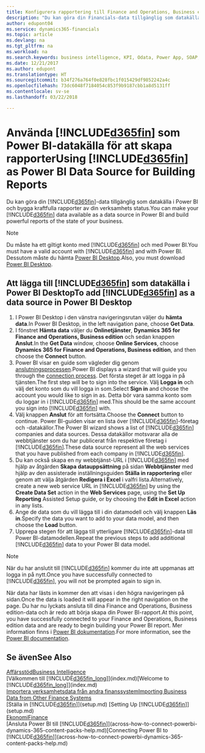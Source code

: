 ```yaml
---
title: Konfigurera rapportering till Finance and Operations, Business edition i Power BI | Microsoft Docs
description: "Du kan göra din Financials-data tillgänglig som datakälla i Power BI och bygga kraftfulla rapporter av din verksamhets status."
author: edupont04
ms.service: dynamics365-financials
ms.topic: article
ms.devlang: na
ms.tgt_pltfrm: na
ms.workload: na
ms.search.keywords: business intelligence, KPI, Odata, Power App, SOAP, analysis
ms.date: 12/21/2017
ms.author: edupont
ms.translationtype: HT
ms.sourcegitcommit: b34f276a764f0e828fbc1f015429df9852242a4c
ms.openlocfilehash: 73dc6048f7184054c853f9b9187cbb1a8d5131ff
ms.contentlocale: sv-se
ms.lasthandoff: 03/22/2018

---
```

# <a name="using-included365finincludesd365finmdmd-as-power-bi-data-source-for-building-reports"></a><span data-ttu-id="3e89d-103">Använda [!INCLUDE[d365fin](includes/d365fin_md.md)] som Power BI-datakälla för att skapa rapporter</span><span class="sxs-lookup"><span data-stu-id="3e89d-103">Using [!INCLUDE[d365fin](includes/d365fin_md.md)] as Power BI Data Source for Building Reports</span></span>
<span data-ttu-id="3e89d-104">Du kan göra din [!INCLUDE[d365fin](includes/d365fin_md.md)]-data tillgänglig som datakälla i Power BI och bygga kraftfulla rapporter av din verksamhets status.</span><span class="sxs-lookup"><span data-stu-id="3e89d-104">You can make your [!INCLUDE[d365fin](includes/d365fin_md.md)] data available as a data source in Power BI and build powerful reports of the state of your business.</span></span>  

> [!NOTE]  
> <span data-ttu-id="3e89d-105">Du måste ha ett giltigt konto med [!INCLUDE[d365fin](includes/d365fin_md.md)] och med Power BI.</span><span class="sxs-lookup"><span data-stu-id="3e89d-105">You must have a valid account with [!INCLUDE[d365fin](includes/d365fin_md.md)] and with Power BI.</span></span> <span data-ttu-id="3e89d-106">Dessutom måste du hämta [Power BI Desktop](https://powerbi.microsoft.com/en-us/desktop/).</span><span class="sxs-lookup"><span data-stu-id="3e89d-106">Also, you must download [Power BI Desktop](https://powerbi.microsoft.com/en-us/desktop/).</span></span>  

## <a name="to-add-included365finincludesd365finmdmd-as-a-data-source-in-power-bi-desktop"></a><span data-ttu-id="3e89d-107">Att lägga till [!INCLUDE[d365fin](includes/d365fin_md.md)] som datakälla i Power BI Desktop</span><span class="sxs-lookup"><span data-stu-id="3e89d-107">To add [!INCLUDE[d365fin](includes/d365fin_md.md)] as a data source in Power BI Desktop</span></span>
1. <span data-ttu-id="3e89d-108">I Power BI Desktop i den vänstra navigeringsrutan väljer du **hämta data**.</span><span class="sxs-lookup"><span data-stu-id="3e89d-108">In Power BI Desktop, in the left navigation pane, choose **Get Data**.</span></span>
2. <span data-ttu-id="3e89d-109">I fönstret **Hämta data** väljer du **Onlinetjänster**, **Dynamics 365 for Finance and Operations, Business edition** och sedan knappen **Anslut**.</span><span class="sxs-lookup"><span data-stu-id="3e89d-109">In the **Get Data** window, choose **Online Services**, choose **Dynamics 365 for Finance and Operations, Business edition**, and then choose the **Connect** button.</span></span>
3. <span data-ttu-id="3e89d-110">Power BI visar en guide som vägleder dig genom [anslutningsprocessen](across-how-to-connect-powerbi-dynamics-365-content-packs-help.md).</span><span class="sxs-lookup"><span data-stu-id="3e89d-110">Power BI displays a wizard that will guide you through the [connection process](across-how-to-connect-powerbi-dynamics-365-content-packs-help.md).</span></span> <span data-ttu-id="3e89d-111">Det första steget är att logga in på tjänsten.</span><span class="sxs-lookup"><span data-stu-id="3e89d-111">The first step will be to sign into the service.</span></span> <span data-ttu-id="3e89d-112">Välj **Logga in** och välj det konto som du vill logga in som.</span><span class="sxs-lookup"><span data-stu-id="3e89d-112">Select **Sign in** and choose the account you would like to sign in as.</span></span> <span data-ttu-id="3e89d-113">Detta bör vara samma konto som du loggar in i [!INCLUDE[d365fin](includes/d365fin_md.md)] med.</span><span class="sxs-lookup"><span data-stu-id="3e89d-113">This should be the same account you sign into [!INCLUDE[d365fin](includes/d365fin_md.md)] with.</span></span>
4. <span data-ttu-id="3e89d-114">Välj knappen **Anslut** för att fortsätta.</span><span class="sxs-lookup"><span data-stu-id="3e89d-114">Choose the **Connect** button to continue.</span></span> <span data-ttu-id="3e89d-115">Power BI-guiden visar en lista över [!INCLUDE[d365fin](includes/d365fin_md.md)]-företag och -datakällor.</span><span class="sxs-lookup"><span data-stu-id="3e89d-115">The Power BI wizard shows a list of [!INCLUDE[d365fin](includes/d365fin_md.md)] companies and data sources.</span></span> <span data-ttu-id="3e89d-116">Dessa datakällor motsvarar alla de webbtjänster som du har publicerat från respektive företag i [!INCLUDE[d365fin](includes/d365fin_md.md)].</span><span class="sxs-lookup"><span data-stu-id="3e89d-116">These data source represent all the web services that you have published from each company in [!INCLUDE[d365fin](includes/d365fin_md.md)].</span></span>
5. <span data-ttu-id="3e89d-117">Du kan också skapa en ny webbtjänst-URL i [!INCLUDE[d365fin](includes/d365fin_md.md)] med hjälp av åtgärden **Skapa datauppsättning** på sidan **Webbtjänster** med hjälp av den assisterade inställningsguiden **Ställa in rapportering** eller genom att välja åtgärden **Redigera i Excel** i valfri lista.</span><span class="sxs-lookup"><span data-stu-id="3e89d-117">Alternatively, create a new web service URL in [!INCLUDE[d365fin](includes/d365fin_md.md)] by using the **Create Data Set** action in the **Web Services** page, using the **Set Up Reporting** Assisted Setup guide, or by choosing the **Edit in Excel** action in any lists.</span></span>
6. <span data-ttu-id="3e89d-118">Ange de data som du vill lägga till i din datamodell och välj knappen **Läs in**.</span><span class="sxs-lookup"><span data-stu-id="3e89d-118">Specify the data you want to add to your data model, and then choose the **Load** button.</span></span>
7. <span data-ttu-id="3e89d-119">Upprepa stegen för att lägga till ytterligare [!INCLUDE[d365fin](includes/d365fin_md.md)]-data till Power BI-datamodellen.</span><span class="sxs-lookup"><span data-stu-id="3e89d-119">Repeat the previous steps to add additional [!INCLUDE[d365fin](includes/d365fin_md.md)] data to your Power BI data model.</span></span>

> [!NOTE]  
> <span data-ttu-id="3e89d-120">När du har anslutit till [!INCLUDE[d365fin](includes/d365fin_md.md)] kommer du inte att uppmanas att logga in på nytt.</span><span class="sxs-lookup"><span data-stu-id="3e89d-120">Once you have successfully connected to [!INCLUDE[d365fin](includes/d365fin_md.md)], you will not be prompted again to sign in.</span></span>

<span data-ttu-id="3e89d-121">När data har lästs in kommer den att visas i den högra navigeringen på sidan.</span><span class="sxs-lookup"><span data-stu-id="3e89d-121">Once the data is loaded it will appear in the right navigation on the page.</span></span> <span data-ttu-id="3e89d-122">Du har nu lyckats ansluta till dina Finance and Operations, Business edition-data och är redo att börja skapa din Power BI-rapport.</span><span class="sxs-lookup"><span data-stu-id="3e89d-122">At this point, you have successfully connected to your Finance and Operations, Business edition data and are ready to begin building your Power BI report.</span></span> <span data-ttu-id="3e89d-123">Mer information finns i [Power BI dokumentation](https://powerbi.microsoft.com/documentation/powerbi-landing-page/).</span><span class="sxs-lookup"><span data-stu-id="3e89d-123">For more information, see the [Power BI documentation](https://powerbi.microsoft.com/documentation/powerbi-landing-page/).</span></span>

## <a name="see-also"></a><span data-ttu-id="3e89d-124">Se även</span><span class="sxs-lookup"><span data-stu-id="3e89d-124">See Also</span></span>
[<span data-ttu-id="3e89d-125">Affärsstöd</span><span class="sxs-lookup"><span data-stu-id="3e89d-125">Business Intelligence</span></span>](bi.md)  
<span data-ttu-id="3e89d-126">[Välkommen till [!INCLUDE[d365fin_long](includes/d365fin_long_md.md)]](index.md)</span><span class="sxs-lookup"><span data-stu-id="3e89d-126">[Welcome to [!INCLUDE[d365fin_long](includes/d365fin_long_md.md)]](index.md)</span></span>  
[<span data-ttu-id="3e89d-127">Importera verksamhetsdata från andra finanssystem</span><span class="sxs-lookup"><span data-stu-id="3e89d-127">Importing Business Data from Other Finance Systems</span></span>](upload-data.md)  
<span data-ttu-id="3e89d-128">[Ställa in [!INCLUDE[d365fin](includes/d365fin_md.md)]](setup.md) </span><span class="sxs-lookup"><span data-stu-id="3e89d-128">[Setting Up [!INCLUDE[d365fin](includes/d365fin_md.md)]](setup.md) </span></span>  
[<span data-ttu-id="3e89d-129">Ekonomi</span><span class="sxs-lookup"><span data-stu-id="3e89d-129">Finance</span></span>](finance.md)  
<span data-ttu-id="3e89d-130">[Ansluta Power BI till [!INCLUDE[d365fin](includes/d365fin_md.md)]](across-how-to-connect-powerbi-dynamics-365-content-packs-help.md)</span><span class="sxs-lookup"><span data-stu-id="3e89d-130">[Connecting Power BI to [!INCLUDE[d365fin](includes/d365fin_md.md)]](across-how-to-connect-powerbi-dynamics-365-content-packs-help.md)</span></span>  

